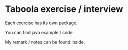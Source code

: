 Taboola exercise / interview
==============


Each exercise has its own package.

You can find java example / code.
 
My remark / notes can be found inside.




